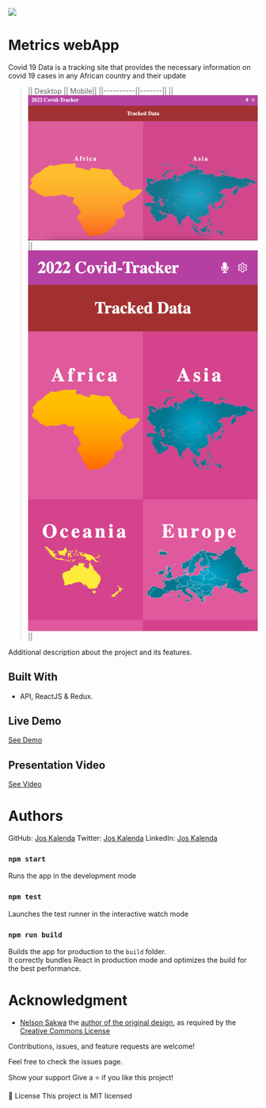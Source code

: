 ![](https://img.shields.io/badge/Microverse-blueviolet)

# Metrics webApp

Covid 19 Data is a tracking site that provides the necessary information on covid 19 cases in any African country and their update

> || Desktop  || Mobile||
> ||----------||-------||
> ||![screenshot](./src/assets/desk.png) ||![screenshot](./src/assets/mobile.png) ||

Additional description about the project and its features.

## Built With

- API, ReactJS & Redux.

## Live Demo

[See Demo]()

## Presentation Video

[See Video]()

# Authors

GitHub: [Jos Kalenda](https://www.linkedin.com/in/jos-kalenda/)
Twitter: [Jos Kalenda](https://twitter.com/JosKalenda)
LinkedIn: [Jos Kalenda](https://github.com/JosKalenda)

### `npm start`
Runs the app in the development mode
### `npm test`
Launches the test runner in the interactive watch mode
### `npm run build`

Builds the app for production to the `build` folder.\
It correctly bundles React in production mode and optimizes the build for the best performance.


# Acknowledgment

- [Nelson Sakwa](https://www.behance.net/sakwadesignstudio) the [author of the original design](https://www.behance.net/gallery/31579789/Ballhead-App-(Free-PSDs)), as required by the [Creative Commons License](https://creativecommons.org/licenses/)

Contributions, issues, and feature requests are welcome!

Feel free to check the issues page.

Show your support
Give a ⭐️ if you like this project!

📝 License
This project is MIT licensed